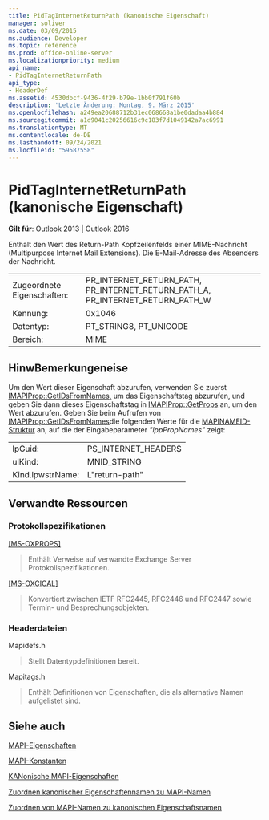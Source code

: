 ```yaml
---
title: PidTagInternetReturnPath (kanonische Eigenschaft)
manager: soliver
ms.date: 03/09/2015
ms.audience: Developer
ms.topic: reference
ms.prod: office-online-server
ms.localizationpriority: medium
api_name:
- PidTagInternetReturnPath
api_type:
- HeaderDef
ms.assetid: 4530dbcf-9436-4f29-b79e-1bb0f791f60b
description: 'Letzte Änderung: Montag, 9. März 2015'
ms.openlocfilehash: a249ea20688712b31ec068668a1be0dadaa4b884
ms.sourcegitcommit: a1d9041c20256616c9c183f7d1049142a7ac6991
ms.translationtype: MT
ms.contentlocale: de-DE
ms.lasthandoff: 09/24/2021
ms.locfileid: "59587558"
---
```

# <a name="pidtaginternetreturnpath-canonical-property"></a>PidTagInternetReturnPath (kanonische Eigenschaft)

  
  
**Gilt für**: Outlook 2013 | Outlook 2016 
  
Enthält den Wert des Return-Path Kopfzeilenfelds einer MIME-Nachricht (Multipurpose Internet Mail Extensions). Die E-Mail-Adresse des Absenders der Nachricht.
  
|||
|:-----|:-----|
|Zugeordnete Eigenschaften:  <br/> |PR_INTERNET_RETURN_PATH, PR_INTERNET_RETURN_PATH_A, PR_INTERNET_RETURN_PATH_W  <br/> |
|Kennung:  <br/> |0x1046  <br/> |
|Datentyp:  <br/> |PT_STRING8, PT_UNICODE  <br/> |
|Bereich:  <br/> |MIME  <br/> |
   
## <a name="remarks"></a>HinwBemerkungeneise

Um den Wert dieser Eigenschaft abzurufen, verwenden Sie zuerst [IMAPIProp::GetIDsFromNames,](imapiprop-getidsfromnames.md) um das Eigenschaftstag abzurufen, und geben Sie dann dieses Eigenschaftstag in [IMAPIProp::GetProps](imapiprop-getprops.md) an, um den Wert abzurufen. Geben Sie beim Aufrufen von [IMAPIProp::GetIDsFromNames](imapiprop-getidsfromnames.md)die folgenden Werte für die [MAPINAMEID-Struktur](mapinameid.md) an, auf die der Eingabeparameter  _"lppPropNames"_ zeigt:
  
|||
|:-----|:-----|
|lpGuid:  <br/> |PS_INTERNET_HEADERS  <br/> |
|ulKind:  <br/> |MNID_STRING  <br/> |
|Kind.lpwstrName:  <br/> |L"return-path"  <br/> |
   
## <a name="related-resources"></a>Verwandte Ressourcen

### <a name="protocol-specifications"></a>Protokollspezifikationen

[[MS-OXPROPS]](https://msdn.microsoft.com/library/f6ab1613-aefe-447d-a49c-18217230b148%28Office.15%29.aspx)
  
> Enthält Verweise auf verwandte Exchange Server Protokollspezifikationen.
    
[[MS-OXCICAL]](https://msdn.microsoft.com/library/a685a040-5b69-4c84-b084-795113fb4012%28Office.15%29.aspx)
  
> Konvertiert zwischen IETF RFC2445, RFC2446 und RFC2447 sowie Termin- und Besprechungsobjekten.
    
### <a name="header-files"></a>Headerdateien

Mapidefs.h
  
> Stellt Datentypdefinitionen bereit.
    
Mapitags.h
  
> Enthält Definitionen von Eigenschaften, die als alternative Namen aufgelistet sind.
    
## <a name="see-also"></a>Siehe auch



[MAPI-Eigenschaften](mapi-properties.md)
  
[MAPI-Konstanten](mapi-constants.md)
  
[KANonische MAPI-Eigenschaften](mapi-canonical-properties.md)
  
[Zuordnen kanonischer Eigenschaftennamen zu MAPI-Namen](mapping-canonical-property-names-to-mapi-names.md)
  
[Zuordnen von MAPI-Namen zu kanonischen Eigenschaftsnamen](mapping-mapi-names-to-canonical-property-names.md)

